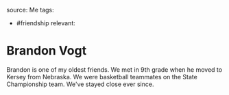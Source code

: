 source: Me
tags:
- #friendship 
relevant:

# Brandon Vogt

Brandon is one of my oldest friends. We met in 9th grade when he moved to Kersey from Nebraska. We were basketball teammates on the State Championship team. We've stayed close ever since.
